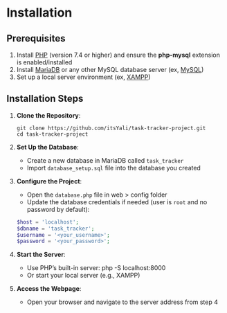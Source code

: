 # Installation

## Prerequisites
1. Install [PHP](https://www.php.net/downloads) (version 7.4 or higher) and ensure the **php-mysql** extension is enabled/installed
2. Install [MariaDB](https://mariadb.org/download/) or any other MySQL database server (ex, [MySQL](https://dev.mysql.com/downloads/))
3. Set up a local server environment (ex, [XAMPP](https://www.apachefriends.org/))

## Installation Steps
1. **Clone the Repository**:
   ```
   git clone https://github.com/itsYali/task-tracker-project.git
   cd task-tracker-project
3. **Set Up the Database**:
   - Create a new database in MariaDB called `task_tracker`
   - Import `database_setup.sql` file into the database you created

4. **Configure the Project**:
   - Open the `database.php` file in web > config folder
   - Update the database credentials if needed (user is `root` and no password by default):
   ```php
   $host = 'localhost';
   $dbname = 'task_tracker';
   $username = '<your_username>';
   $password = '<your_password>';
5. **Start the Server**:
   - Use PHP’s built-in server:
     php -S localhost:8000
   - Or start your local server (e.g., XAMPP)

6. **Access the Webpage**:
   - Open your browser and navigate to the server address from step 4
